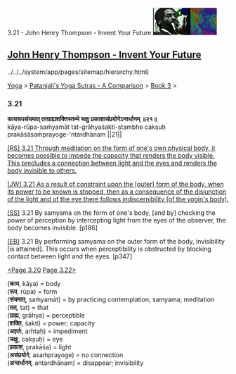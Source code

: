 3.21 - John Henry Thompson - Invent Your Future [![John Henry Thompson - Invent Your Future](../../../_/rsrc/1329567069254/config/customLogo.gif-revision=6.png)](../../../index.html)

[John Henry Thompson - Invent Your Future](../../../index.html)
---------------------------------------------------------------

../../../system/app/pages/sitemap/hierarchy.html)
    

[Yoga](../../../yoga.html)‎ > ‎[Patanjali's Yoga Sutras - A Comparison](../../patanjani.html)‎ > ‎[Book 3](../book-3.html)‎ > ‎

### 3.21

**कायरूपसंयमात् तत्ग्राह्यशक्तिस्तम्भे चक्षुः प्रकाशासंप्रयोगेऽन्तर्धानम् ॥२१॥**  
kāya-rūpa-saṁyamāt tat-grāhyaśakti-stambhe cakṣuḥ prakāśāsaṁprayoge-'ntardhānam ||21||  
  
  
[\[RS\] 3.21 Through meditation on the form of one's own physical body, it becomes possible to impede the capacity that renders the body visible. This precludes a connection between light and the eyes and renders the body invisible to others.](http://www.ashtangayoga.info/philosophy/yoga-sutra-patanjali/chapter-3/item/kaya-rupa-sanyamat-grahyashakti-stambhe-chakshuh/)  
  
[\[JW\] 3.21 As a result of constraint upon the \[outer\] form of the body, when its power to be known is stopped, then as a consequence of the disjunction of the light and of the eye there follows indiscernibility \[of the yogin's body\].](http://books.google.com/books?id=YzFImjtOxUwC&pg=PA250&ci=156%2C407%2C784%2C115&source=bookclip)  
  
[\[SS\]](http://www.amazon.com/Yoga-Sutras-Patanjali-Commentary-Satchidananda/dp/0932040381) 3.21 By samyama on the form of one's body, \[and by\] checking the power of perception by intercepting light from the eyes of the observer, the body becomes invisible. \[p186\]  
  
[\[EB\]](http://www.amazon.com/Yoga-Sutras-Patanjali-Translation-Commentary/dp/0865477361/ref=sr_1_1?ie=UTF8&s=books&qid=1250508322&sr=1-1) 3.21 By performing samyama on the outer form of the body, invisibility \[is attained\]. This occurs when perceptibility is obstructed by blocking contact between light and the eyes. \[p347\]  
  
  
[<Page 3.20](320.html)  [Page 3.22>](322.html)  
  

(**काय**, kāya) = body  
(**रूप**, rūpa) = form  
(**संयमात्**, saṁyamāt) = by practicing contemplation; samyama; meditation  
(**तत्**, tat) = that  
(**ग्राह्य**, grāhya) = perceptible  
(**शक्ति**, śakti) = power; capacity  
(**अर्ह्तः**, arhtaḥ) = impediment  
(**चक्षुः**, cakṣuḥ) = eye  
(**प्रकाश**, prakāśa) = light  
(**असंप्रयोगे**, asaṁprayoge) = no connection  
(**अन्तर्धानम्**, antardhānam) = disappear; invisibility

